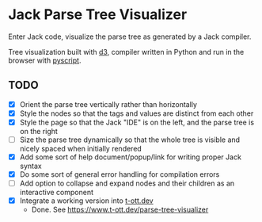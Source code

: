 # Jack Parse Tree Visualizer

Enter Jack code, visualize the parse tree as generated by a Jack compiler.

Tree visualization built with [d3](https://github.com/d3/d3), compiler written in Python and run in the browser with [pyscript](https://github.com/pyscript/pyscript).

## TODO
- [x] Orient the parse tree vertically rather than horizontally
- [x] Style the nodes so that the tags and values are distinct from each other
- [x] Style the page so that the Jack "IDE" is on the left, and the parse tree is on the right
- [ ] Size the parse tree dynamically so that the whole tree is visible and nicely spaced when initially rendered
- [x] Add some sort of help document/popup/link for writing proper Jack syntax
- [x] Do some sort of general error handling for compilation errors
- [ ] Add option to collapse and expand nodes and their children as an interactive component
- [x] Integrate a working version into [t-ott.dev](https://www.t-ott.dev/)
  - Done. See https://www.t-ott.dev/parse-tree-visualizer
